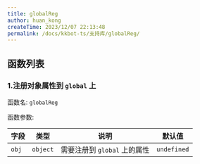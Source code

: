 ```yaml
---
title: globalReg
author: huan_kong
createTime: 2023/12/07 22:13:48
permalink: /docs/kkbot-ts/支持库/globalReg/
---
```


## 函数列表

### 1.注册对象属性到 `global` 上

函数名: `globalReg`

函数参数:

| 字段  | 类型     | 说明                         | 默认值      |
| ----- | -------- | ---------------------------- | ----------- |
| `obj` | `object` | 需要注册到 `global` 上的属性 | `undefined` |
